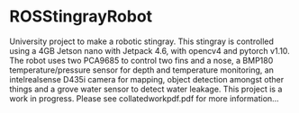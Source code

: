# ROSStingrayRobot
University project to make a robotic stingray. This stingray is controlled using a 4GB Jetson nano with Jetpack 4.6, with opencv4 and pytorch v1.10. The robot uses two PCA9685 to control two fins and a nose, a BMP180 temperature/pressure sensor for depth and temperature monitoring, an intelrealsense D435i camera for mapping, object detection amongst other things and a grove water sensor to detect water leakage. This project is a work in progress.
Please see collatedworkpdf.pdf for more information...
